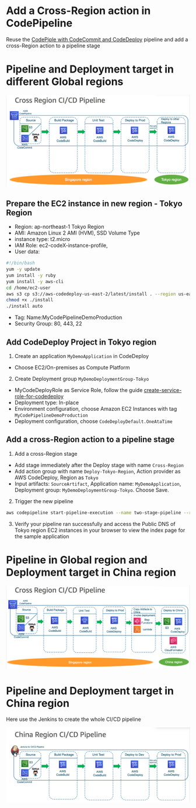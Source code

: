 # Add a Cross-Region action in CodePipeline

Reuse the [CodePiple with CodeCommit and CodeDeploy](/aws-is-how/devops/codepipeline/quickstart/) pipeline and add a cross-Region action to a pipeline stage

# Pipeline and Deployment target in different Global regions

![Pipeline and Deployment target in different Global regions](media/cross-region1.png)

## Prepare the EC2 instance in new region - Tokyo Region
- Region: ap-northeast-1 Tokyo Region
- AMI: Amazon Linux 2 AMI (HVM), SSD Volume Type
- instance type: t2.micro
- IAM Role: ec2-codeX-instance-profile,
- User data: 
 
```bash
#!/bin/bash
yum -y update
yum install -y ruby
yum install -y aws-cli
cd /home/ec2-user
aws s3 cp s3://aws-codedeploy-us-east-2/latest/install . --region us-east-2
chmod +x ./install
./install auto
```

- Tag: Name:MyCodePipelineDemoProduction
- Security Group: 80, 443, 22

## Add CodeDeploy Project in Tokyo region
1. Create an application `MyDemoApplication` in CodeDeploy
- Choose EC2/On-premises as Compute Platform

2. Create Deployment group `MyDemoDeploymentGroup-Tokyo`
- MyCodeDeployRole as Service Role, follow the guide [create-service-role-for-codedeploy](https://docs.aws.amazon.com/codedeploy/latest/userguide/getting-started-create-service-role.html)
- Deployment type: In-place
- Environment configuration, choose Amazon EC2 Instances with tag `MyCodePipelineDemoProduction`
- Deployment configuration, choose `CodeDeployDefault.OneAtaTime`

## Add a cross-Region action to a pipeline stage
1. Add a cross-Region stage
- Add stage immediately after the Deploy stage with name `Cross-Region`
- Add action group with name `Deploy-Tokyo-Region`, Action provider as AWS CodeDeploy, Region as `Tokyo`
- Input artifacts: `SourceArtifact`, Application name: `MyDemoApplication`, Deployment group: `MyDemoDeploymentGroup-Tokyo`. Choose Save.

2. Trigger the new pipeline
```bash
aws codepipeline start-pipeline-execution --name two-stage-pipeline --region ap-southeast-1 --profile global
```

3. Verify your pipeline ran successfully and access the Public DNS of Tokyo region EC2 instances in your browser to view the index page for the sample application


# Pipeline in Global region and Deployment target in China region

![Pipeline in Global region and Deployment target in China region](media/cross-region2.png)


# Pipeline and Deployment target in China region

Here use the Jenkins to create the whole CI/CD pipeline

![Pipeline and Deployment target in China region](media/china-region1.png)